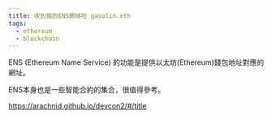 ```yaml
---
title: 收到我的ENS網域啦 gasolin.eth
tags:
  - ethereum
  - blockchain
---
```



ENS (Ethereum Name Service) 的功能是提供以太坊(Ethereum)錢包地址對應的網址。

ENS本身也是一些智能合約的集合，很值得參考。

https://arachnid.github.io/devcon2/#/title


